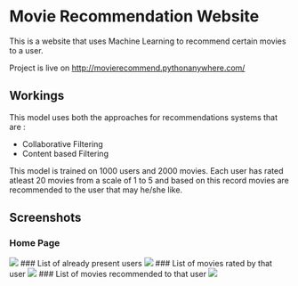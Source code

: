 # Movie Recommendation Website
This is a website that uses Machine Learning to recommend certain movies to a user.

Project is live on http://movierecommend.pythonanywhere.com/

## Workings

This model uses both the approaches for recommendations systems that are :
* Collaborative Filtering
* Content based Filtering

This model is trained on 1000 users and 2000 movies. Each user has rated atleast 20 movies from a scale of 1 to 5 and based on this record movies are recommended to the user that may he/she like.

## Screenshots

### Home Page
<img src="https://github.com/Vasu7052/Movie-Recommendation-Website/blob/master/Screenshots/ss1.png">
### List of already present users
<img src="https://github.com/Vasu7052/Movie-Recommendation-Website/blob/master/Screenshots/ss2.png">
### List of movies rated by that user
<img src="https://github.com/Vasu7052/Movie-Recommendation-Website/blob/master/Screenshots/ss3.png">
### List of movies recommended to that user
<img src="https://github.com/Vasu7052/Movie-Recommendation-Website/blob/master/Screenshots/ss4.png">

